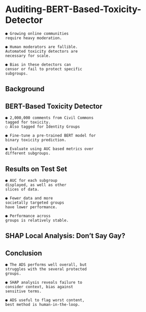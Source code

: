 # Auditing-BERT-Based-Toxicity-Detector


```
● Growing online communities
require heavy moderation.
```
```
● Human moderators are fallible.
Automated toxicity detectors are
necessary for scale.
```
```
● Bias in these detectors can
censor or fail to protect specific
subgroups.
```
## Background


## BERT-Based Toxicity Detector

```
● 2,000,000 comments from Civil Commons
tagged for toxicity.
○ Also tagged for Identity Groups
```
```
● Fine-tune a pre-trained BERT model for
binary toxicity prediction.
```
```
● Evaluate using AUC based metrics over
different subgroups.
```


## Results on Test Set

```
● AUC for each subgroup
displayed, as well as other
slices of data.
```
```
● Fewer data and more
societally targeted groups
have lower performance.
```
```
● Performance across
groups is relatively stable.
```

## SHAP Local Analysis: Don’t Say Gay?


## Conclusion

```
● The ADS performs well overall, but
struggles with the several protected
groups.
```
```
● SHAP analysis reveals failure to
consider context, bias against
sensitive terms.
```
```
● ADS useful to flag worst content,
best method is human-in-the-loop.
```

